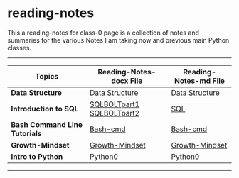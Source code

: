 # reading-notes

This a reading-notes for class-0 page is a collection of notes and summaries for the various Notes I am taking now and previous main Python classes.
**************
|Topics |Reading-Notes-docx File|Reading-Notes-md File|
|-------|----------------------|---------|
|**Data Structure** |[  Data Structure](/Data-Structure.docx)|[ Data Structure](Data-Structure.md) 
|**Introduction to SQL**|[SQLBOLTpart1](./sqlbolt/part1-sql.docx) [SQLBOLTpart2](./sqlbolt/part2-sql.docx)|[SQL](sql.md)|
|**Bash Command Line Tutorials**|[Bash-cmd](cmd.docx)|[Bash-cmd](BCommand.md)
|**Growth-Mindset**|[Growth-Mindset](./Growth-Mindset_.docx)|[Growth-Mindset](Growth-Mindest.md)|
|**Intro to Python**|[Python0](PYTHON.docx)|[Python0](python0.md)|
********

